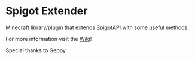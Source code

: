 # Spigot Extender

Minecraft library/plugin that extends SpigotAPI with some useful methods.

For more information visit the [Wiki](https://github.com/VentureKraftDevs/SpigotExtender/wiki)!

Special thanks to Geppy.
